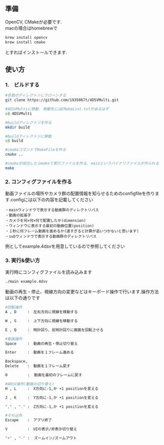 ## 準備
OpenCV, CMakeが必要です.  
macの場合はhomebrewで
```bash
brew install opencv
brew install cmake
```
とすればインストールできます.

## 使い方
### 1.　ビルドする
```bash
#任意のディレクトリにクローンする
git clone https://github.com/1935067t/4DSVMulti.git

#4DSVMultiに移動. 移動先にはCMakeList.txtがあるはず
cd 4DSVMulti

#buildディレクトリを作る
mkdir build

#buildディレクトリに移動
cd build

#cmakeコマンドでMakeFileを作る
cmake ..

#cmakeが成功したらmakeで実行ファイルを作る. mainというバイナリファイルが作られる
make
```

### 2. コンフィグファイルを作る
動画ファイルの場所やカメラ群の配置情報を知らせるためのconfigfileを作ります.configには以下の内容を記載してください
```text
・mainウィンドウで表示する動画群のディレクトリパス
・動画の拡張子
・カメラを何×何×何で配置したか(dimension)
・ウィンドウに表示する最初の動画位置(position)
・１秒に何フレーム動画を進めるか(速すぎると計算が追いつかないと思います)
・subウィンドウで表示する動画群のディレクトリパス
```
例としてexample.4dsvを用意しているので参照してください

### 3. 実行&使い方
実行時にコンフィグファイルを読み込みます
```bash
./main example.4dsv
```
動画の再生・停止、視線方向の変更などはキーボード操作で行います.操作方法は以下の通りです

```bash
#回転操作
A , D     :　左右方向に視線を移動する

W , S     :　上下方向に視線を移動する

E , Q     :　時計回り、反時計回りに画面を回転させる

#動画操作
Space     :　動画の再生・停止切り替え

Enter     :　動画を１フレーム進める

Backspace,
Delete    :　動画を１フレーム戻す

0         :  動画を最初のフレームに戻す

#4DSV操作(動画の切り替え)
H , L     :　X方向に-1,か +1 positionを変える

J , K     :　Y方向に-1,か +1 positionを変える

"," , "." :　Z方向に-1,か +1 positionを変える

#それ以外
Escape    :　アプリ終了

V         :　UIの表示/非表示切り替え

"+" , "-" :  ズームイン/ズームアウト
```

